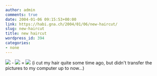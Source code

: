 ```yaml
---
author: admin
comments: true
date: 2004-01-06 09:15:53+00:00
link: https://habi.gna.ch/2004/01/06/new-haircut/
slug: new-haircut
title: new haircut
wordpress_id: 394
categories:
- none
---
```


[![](https://habi.gna.ch/blog/images/newhaircut1-tm.jpg)](https://habi.gna.ch/blog/images/newhaircut1.jpg) - [![](https://habi.gna.ch/blog/images/newhaircut2-tm.jpg)](https://habi.gna.ch/blog/images/newhaircut2.jpg) = [![](https://habi.gna.ch/blog/images/newhaircut3-tm.jpg)](https://habi.gna.ch/blog/images/newhaircut3.jpg)
(i cut my hair quite some time ago, but didn't transfer the pictures to my computer up to now...)
